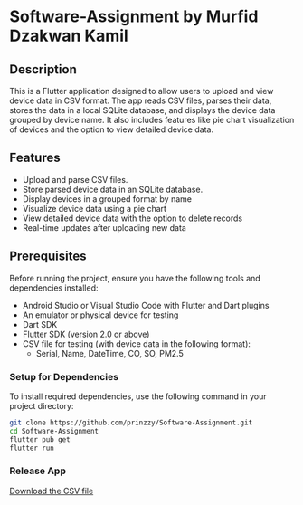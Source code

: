 # Software-Assignment by Murfid Dzakwan Kamil

## Description

This is a Flutter application designed to allow users to upload and view device data in CSV format. The app reads CSV files, parses their data, stores the data in a local SQLite database, and displays the device data grouped by device name. It also includes features like pie chart visualization of devices and the option to view detailed device data.

## Features

- Upload and parse CSV files.
- Store parsed device data in an SQLite database.
- Display devices in a grouped format by name
- Visualize device data using a pie chart
- View detailed device data with the option to delete records
- Real-time updates after uploading new data

## Prerequisites

Before running the project, ensure you have the following tools and dependencies installed:

- Android Studio or Visual Studio Code with Flutter and Dart plugins
- An emulator or physical device for testing
- Dart SDK
- Flutter SDK (version 2.0 or above)
- CSV file for testing (with device data in the following format):
  - Serial, Name, DateTime, CO, SO, PM2.5

### Setup for Dependencies

To install required dependencies, use the following command in your project directory:

```bash
git clone https://github.com/prinzzy/Software-Assignment.git
cd Software-Assignment
flutter pub get
flutter run
```

### Release App
[Download the CSV file](https://github.com/prinzzy/Software-Assignment/app-release.apk)
